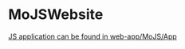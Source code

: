 MoJSWebsite
===========

[JS application can be found in web-app/MoJS/App](https://github.com/momomodotcom/MoJS/tree/master/App "MoJS/App")
